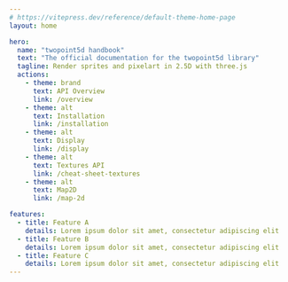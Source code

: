 ```yaml
---
# https://vitepress.dev/reference/default-theme-home-page
layout: home

hero:
  name: "twopoint5d handbook"
  text: "The official documentation for the twopoint5d library"
  tagline: Render sprites and pixelart in 2.5D with three.js
  actions:
    - theme: brand
      text: API Overview
      link: /overview
    - theme: alt
      text: Installation
      link: /installation
    - theme: alt
      text: Display
      link: /display
    - theme: alt
      text: Textures API
      link: /cheat-sheet-textures
    - theme: alt
      text: Map2D
      link: /map-2d

features:
  - title: Feature A
    details: Lorem ipsum dolor sit amet, consectetur adipiscing elit
  - title: Feature B
    details: Lorem ipsum dolor sit amet, consectetur adipiscing elit
  - title: Feature C
    details: Lorem ipsum dolor sit amet, consectetur adipiscing elit
---
```


